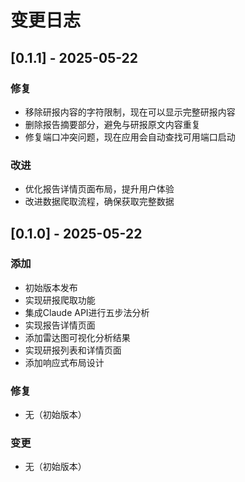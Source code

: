 # 变更日志

## [0.1.1] - 2025-05-22

### 修复
- 移除研报内容的字符限制，现在可以显示完整研报内容
- 删除报告摘要部分，避免与研报原文内容重复
- 修复端口冲突问题，现在应用会自动查找可用端口启动

### 改进
- 优化报告详情页面布局，提升用户体验
- 改进数据爬取流程，确保获取完整数据

## [0.1.0] - 2025-05-22

### 添加
- 初始版本发布
- 实现研报爬取功能
- 集成Claude API进行五步法分析
- 实现报告详情页面
- 添加雷达图可视化分析结果
- 实现研报列表和详情页面
- 添加响应式布局设计

### 修复
- 无（初始版本）

### 变更
- 无（初始版本）
